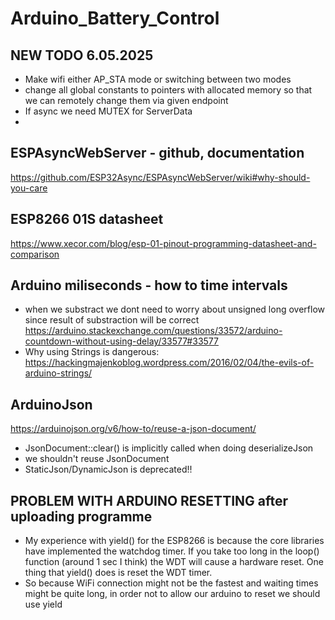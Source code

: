 # Arduino_Battery_Control

## NEW TODO 6.05.2025
- Make wifi either AP_STA mode or switching between two modes
- change all global constants to pointers with allocated memory so that we can 
remotely change them via given endpoint
- If async we need MUTEX for ServerData
- 

## ESPAsyncWebServer - github, documentation
https://github.com/ESP32Async/ESPAsyncWebServer/wiki#why-should-you-care

## ESP8266 01S datasheet
https://www.xecor.com/blog/esp-01-pinout-programming-datasheet-and-comparison

## Arduino miliseconds - how to time intervals
- when we substract we dont need to worry about unsigned long overflow since 
result of substraction will be correct
https://arduino.stackexchange.com/questions/33572/arduino-countdown-without-using-delay/33577#33577
- Why using Strings is dangerous:
https://hackingmajenkoblog.wordpress.com/2016/02/04/the-evils-of-arduino-strings/

## ArduinoJson
https://arduinojson.org/v6/how-to/reuse-a-json-document/
- JsonDocument::clear() is implicitly called when doing deserializeJson
- we shouldn't reuse JsonDocument
- StaticJson/DynamicJson is deprecated!!

## PROBLEM WITH ARDUINO RESETTING after uploading programme
-  My experience with yield() for the ESP8266 is because the core libraries have implemented the watchdog timer. If you take too long in the loop() function (around 1 sec I think) the WDT will cause a hardware reset. One thing that yield() does is reset the WDT timer.
- So because WiFi connection might not be the fastest and waiting times
might be quite long, in order not to allow our arduino to reset  we 
should use yield 